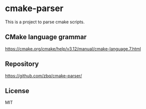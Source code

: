 # cmake-parser

This is a project to parse cmake scripts.

## CMake language grammar

https://cmake.org/cmake/help/v3.12/manual/cmake-language.7.html

## Repository

https://github.com/zbq/cmake-parser/

## License

MIT

